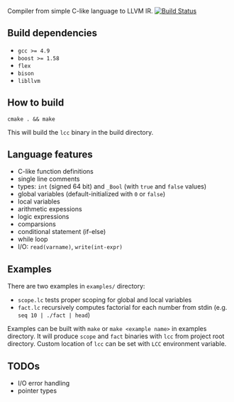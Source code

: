 Compiler from simple C-like language to LLVM IR.
[![Build Status](https://travis-ci.org/yulya3102/compiler.svg?branch=master)](https://travis-ci.org/yulya3102/compiler)

## Build dependencies

* `gcc >= 4.9`
* `boost >= 1.58`
* `flex`
* `bison`
* `libllvm`

## How to build

```
cmake . && make
```

This will build the `lcc` binary in the build directory.

## Language features

* C-like function definitions
* single line comments
* types: `int` (signed 64 bit) and `_Bool` (with `true` and `false` values)
* global variables (default-initialized with `0` or `false`)
* local variables
* arithmetic expessions
* logic expressions
* comparsions
* conditional statement (if-else)
* while loop
* I/O: `read(varname)`, `write(int-expr)`

## Examples

There are two examples in `examples/` directory:

*   `scope.lc` tests proper scoping for global and local variables
*   `fact.lc` recursively computes factorial for each number from stdin
    (e.g. `seq 10 | ./fact | head`)

Examples can be built with `make` or `make <example name>` in examples
directory. It will produce `scope` and `fact` binaries with `lcc` from
project root directory.  Custom location of `lcc` can be set with `LCC`
environment variable.

## TODOs

* I/O error handling
* pointer types
